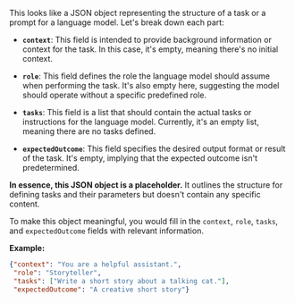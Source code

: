 This looks like a JSON object representing the structure of a task or a prompt for a language model. Let's break down each part:

* **`context`**: This field is intended to provide background information or context for the task. In this case, it's empty, meaning there's no initial context.

* **`role`**: This field defines the role the language model should assume when performing the task. It's also empty here, suggesting the model should operate without a specific predefined role.

* **`tasks`**: This field is a list that should contain the actual tasks or instructions for the language model. Currently, it's an empty list, meaning there are no tasks defined.

* **`expectedOutcome`**: This field specifies the desired output format or result of the task.  It's empty, implying that the expected outcome isn't predetermined.


**In essence, this JSON object is a placeholder.** It outlines the structure for defining tasks and their parameters but doesn't contain any specific content. 

To make this object meaningful, you would fill in the `context`, `role`, `tasks`, and `expectedOutcome` fields with relevant information. 

**Example:**

```json
{"context": "You are a helpful assistant.",
 "role": "Storyteller",
 "tasks": ["Write a short story about a talking cat."],
 "expectedOutcome": "A creative short story"}
```
